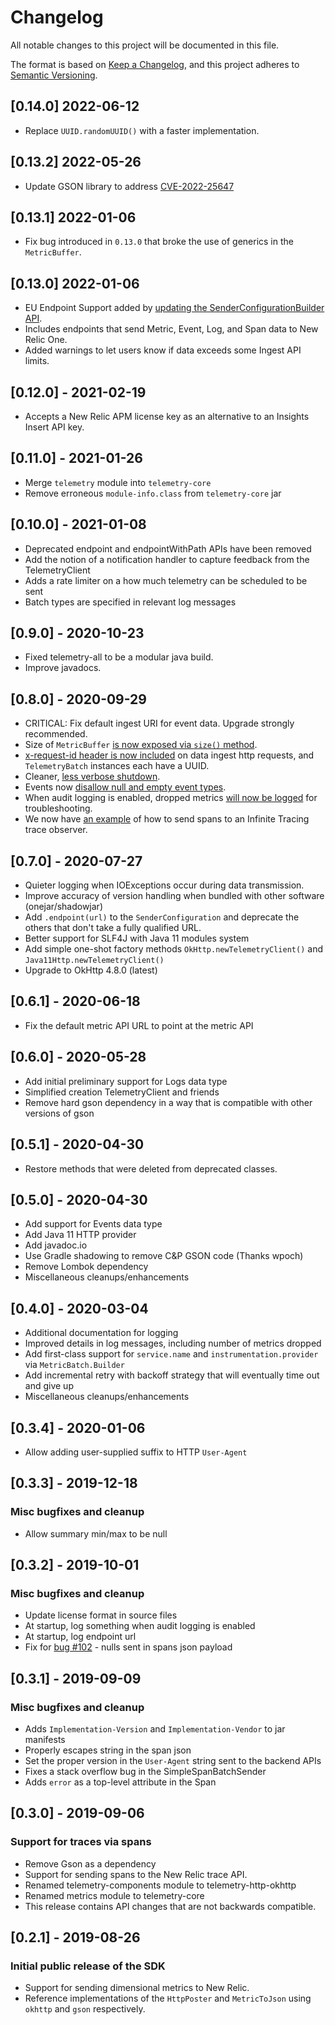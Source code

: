 # Changelog
All notable changes to this project will be documented in this file.

The format is based on [Keep a Changelog](https://keepachangelog.com/en/1.0.0/),
and this project adheres to [Semantic Versioning](https://semver.org/spec/v2.0.0.html).

## [0.14.0] 2022-06-12
- Replace `UUID.randomUUID()` with a faster implementation.

## [0.13.2] 2022-05-26
- Update GSON library to address [CVE-2022-25647](https://github.com/advisories/GHSA-4jrv-ppp4-jm57)

## [0.13.1] 2022-01-06
- Fix bug introduced in `0.13.0` that broke the use of generics in the `MetricBuffer`.

## [0.13.0] 2022-01-06
- EU Endpoint Support added by [updating the SenderConfigurationBuilder API](https://github.com/newrelic/newrelic-telemetry-sdk-java/pull/276). 
- Includes endpoints that send Metric, Event, Log, and Span data to New Relic One.
- Added warnings to let users know if data exceeds some Ingest API limits. 

## [0.12.0] - 2021-02-19
- Accepts a New Relic APM license key as an alternative to an Insights Insert API key.

## [0.11.0] - 2021-01-26
- Merge `telemetry` module into `telemetry-core`
- Remove erroneous `module-info.class` from `telemetry-core` jar

## [0.10.0] - 2021-01-08
- Deprecated endpoint  and endpointWithPath APIs have been removed
- Add the notion of a notification handler to capture feedback from the TelemetryClient
- Adds a rate limiter on a how much telemetry can be scheduled to be sent
- Batch types are specified in relevant log messages

## [0.9.0] - 2020-10-23
- Fixed telemetry-all to be a modular java build.
- Improve javadocs.

## [0.8.0] - 2020-09-29
- CRITICAL: Fix default ingest URI for event data. Upgrade strongly recommended.
- Size of `MetricBuffer` [is now exposed via `size()` method](https://github.com/newrelic/newrelic-telemetry-sdk-java/pull/215).
- [x-request-id header is now included](https://github.com/newrelic/newrelic-telemetry-sdk-java/pull/218) on data ingest http requests, and `TelemetryBatch` instances each have a UUID.
- Cleaner, [less verbose shutdown](https://github.com/newrelic/newrelic-telemetry-sdk-java/pull/220).
- Events now [disallow null and empty event types](https://github.com/newrelic/newrelic-telemetry-sdk-java/pull/221).
- When audit logging is enabled, dropped metrics [will now be logged](https://github.com/newrelic/newrelic-telemetry-sdk-java/pull/222) for troubleshooting.
- We now have [an example](https://github.com/newrelic/newrelic-telemetry-sdk-java/blob/main/telemetry_examples/src/main/java/com/newrelic/telemetry/examples/SpanToTraceObserverExample.java) of how to send spans to an Infinite Tracing trace observer.


## [0.7.0] - 2020-07-27
- Quieter logging when IOExceptions occur during data transmission.
- Improve accuracy of version handling when bundled with other software (onejar/shadowjar)
- Add `.endpoint(url)` to the `SenderConfiguration` and deprecate the others that don't take a fully qualified URL.
- Better support for SLF4J with Java 11 modules system
- Add simple one-shot factory methods `OkHttp.newTelemetryClient()` and `Java11Http.newTelemetryClient()`
- Upgrade to OkHttp 4.8.0 (latest)  

## [0.6.1] - 2020-06-18
- Fix the default metric API URL to point at the metric API

## [0.6.0] - 2020-05-28
- Add initial preliminary support for Logs data type
- Simplified creation TelemetryClient and friends
- Remove hard gson dependency in a way that is compatible with other versions of gson

## [0.5.1] - 2020-04-30
- Restore methods that were deleted from deprecated classes.

## [0.5.0] - 2020-04-30
- Add support for Events data type
- Add Java 11 HTTP provider
- Add javadoc.io
- Use Gradle shadowing to remove C&P GSON code (Thanks wpoch)
- Remove Lombok dependency
- Miscellaneous cleanups/enhancements

## [0.4.0] - 2020-03-04
- Additional documentation for logging
- Improved details in log messages, including number of metrics dropped
- Add first-class support for `service.name` and `instrumentation.provider` via `MetricBatch.Builder`
- Add incremental retry with backoff strategy that will eventually time out and give up
- Miscellaneous cleanups/enhancements 
 
## [0.3.4] - 2020-01-06
- Allow adding user-supplied suffix to HTTP `User-Agent`

## [0.3.3] - 2019-12-18
### Misc bugfixes and cleanup
- Allow summary min/max to be null 

## [0.3.2] - 2019-10-01
### Misc bugfixes and cleanup
- Update license format in source files
- At startup, log something when audit logging is enabled
- At startup, log endpoint url
- Fix for [bug #102](https://github.com/newrelic/newrelic-telemetry-sdk-java/issues/102) - nulls sent in spans json payload

## [0.3.1] - 2019-09-09
### Misc bugfixes and cleanup
- Adds `Implementation-Version` and `Implementation-Vendor` to jar manifests
- Properly escapes string in the span json
- Set the proper version in the `User-Agent` string sent to the backend APIs
- Fixes a stack overflow bug in the SimpleSpanBatchSender
- Adds `error` as a top-level attribute in the Span

## [0.3.0] - 2019-09-06
### Support for traces via spans
- Remove Gson as a dependency
- Support for sending spans to the New Relic trace API.
- Renamed telemetry-components module to telemetry-http-okhttp
- Renamed metrics module to telemetry-core
- This release contains API changes that are not backwards compatible.

## [0.2.1] - 2019-08-26
### Initial public release of the SDK
- Support for sending dimensional metrics to New Relic.
- Reference implementations of the `HttpPoster` and `MetricToJson` using `okhttp` and `gson` respectively.

